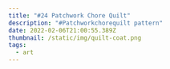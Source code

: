 ```yaml
---
title: "#24 Patchwork Chore Quilt"
description: "#Patchworkchorequilt pattern"
date: 2022-02-06T21:00:55.389Z
thumbnail: /static/img/quilt-coat.png
tags:
  - art
---
```

